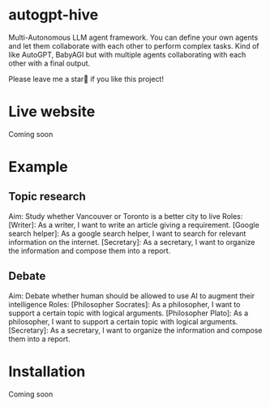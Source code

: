 # autogpt-hive

Multi-Autonomous LLM agent framework.
You can define your own agents and let them collaborate with each other to perform complex tasks.
Kind of like AutoGPT, BabyAGI but with multiple agents collaborating with each other with a final output.

Please leave me a star🌟 if you like this project!

# Live website

Coming soon

# Example

## Topic research

Aim: Study whether Vancouver or Toronto is a better city to live
Roles:
[Writer]: As a writer, I want to write an article giving a requirement.
[Google search helper]: As a google search helper, I want to search for relevant information on the internet.
[Secretary]: As a secretary, I want to organize the information and compose them into a report.

## Debate

Aim: Debate whether human should be allowed to use AI to augment their intelligence
Roles:
[Philosopher Socrates]: As a philosopher, I want to support a certain topic with logical arguments.
[Philosopher Plato]: As a philosopher, I want to support a certain topic with logical arguments.
[Secretary]: As a secretary, I want to organize the information and compose them into a report.

# Installation

Coming soon